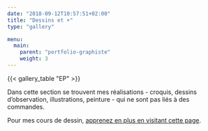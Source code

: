```yaml
---
date: "2018-09-12T10:57:51+02:00"
title: "Dessins et +"
type: "gallery"

menu:
  main:
    parent: "portfolio-graphiste"
    weight: 3
---
```

{{< gallery_table "EP" >}}

Dans cette section se trouvent mes réalisations - croquis, dessins d’observation, illustrations, peinture - qui ne sont pas liés à des commandes.

Pour mes cours de dessin, [apprenez en plus en visitant cette page](/cours-de-dessin).

